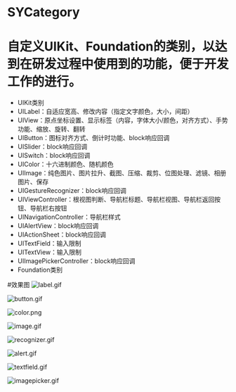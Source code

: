 # SYCategory

# 自定义UIKit、Foundation的类别，以达到在研发过程中使用到的功能，便于开发工作的进行。
 * UIKit类别
  * UILabel：自适应宽高、修改内容（指定文字颜色，大小，间距）
  * UIView：原点坐标设置、显示标签（内容，字体大小/颜色，对齐方式）、手势功能、缩放、旋转、翻转
  * UIButton：图标对齐方式、倒计时功能、block响应回调
  * UISlider：block响应回调
  * UISwitch：block响应回调
  * UIColor：十六进制颜色、随机颜色
  * UIImage：纯色图片、图片拉升、截图、压缩、裁剪、位图处理、滤镜、相册图片、保存
  * UIGestureRecognizer：block响应回调
  * UIViewController：根视图判断、导航栏标题、导航栏视图、导航栏返回按钮、导航栏右按钮
  * UINavigationController：导航栏样式
  * UIAlertView：block响应回调
  * UIActionSheet：block响应回调
  * UITextField：输入限制
  * UITextView：输入限制
  * UIImagePickerController：block响应回调
 * Foundation类别


#效果图
![label.gif](./images/label.gif)

![button.gif](./images/button.gif)

![color.png](./images/color.png)

![image.gif](./images/image.gif)

![recognizer.gif](./images/recognizer.gif)

![alert.gif](./images/alert.gif)

![textfield.gif](./images/textfield.gif)

![imagepicker.gif](./images/imagepicker.gif)